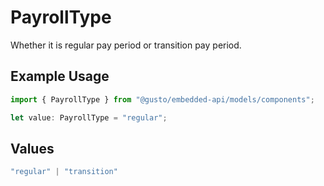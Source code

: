 # PayrollType

Whether it is regular pay period or transition pay period.

## Example Usage

```typescript
import { PayrollType } from "@gusto/embedded-api/models/components";

let value: PayrollType = "regular";
```

## Values

```typescript
"regular" | "transition"
```